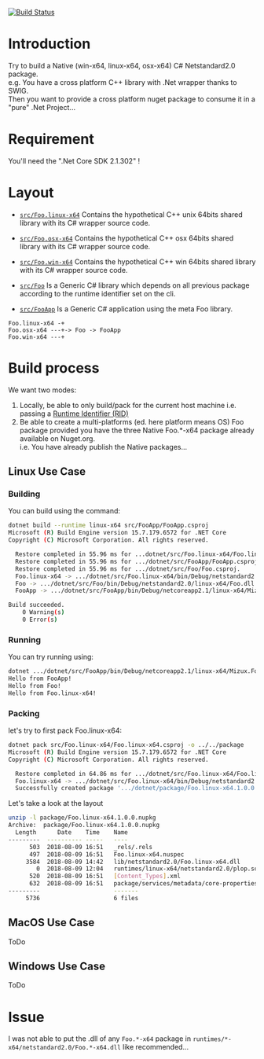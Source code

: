 [![Build
Status](https://travis-ci.org/Mizux/dotnet.svg?branch=master)](https://travis-ci.org/Mizux/dotnet)

# Introduction
Try to build a Native (win-x64, linux-x64, osx-x64) C# Netstandard2.0 package.  
e.g. You have a cross platform C++ library with .Net wrapper thanks to SWIG.  
Then you want to provide a cross platform nuget package to consume it in a "pure" .Net Project...

# Requirement
You'll need the ".Net Core SDK 2.1.302" !

# Layout

* [`src/Foo.linux-x64`](src/Foo.linux-x64) Contains the hypothetical C++ unix 64bits shared library with its C# wrapper source code.
* [`src/Foo.osx-x64`](src/Foo.osx-x64) Contains the hypothetical C++ osx 64bits shared library with its C# wrapper source code.
* [`src/Foo.win-x64`](src/Foo.win-x64) Contains the hypothetical C++ win 64bits shared library with its C# wrapper source code.

* [`src/Foo`](src/Foo) Is a Generic C# library which depends on all previous package according to the runtime identifier set on the cli.
* [`src/FooApp`](src/FooApp) Is a Generic C# application using the meta Foo library.

```
Foo.linux-x64 -+
Foo.osx-x64 ---+-> Foo -> FooApp
Foo.win-x64 ---+
```

# Build process
We want two modes:
1. Locally, be able to only build/pack for the current host machine i.e. passing a [Runtime Identifier (RID)](https://docs.microsoft.com/en-us/dotnet/core/rid-catalog)
2. Be able to create a multi-platforms (ed. here platform means OS) Foo package provided you have the three Native Foo.*-x64 package already available on Nuget.org.  
i.e. You have already publish the Native packages...

## Linux Use Case
### Building
You can build using the command:
```bash
dotnet build --runtime linux-x64 src/FooApp/FooApp.csproj
Microsoft (R) Build Engine version 15.7.179.6572 for .NET Core
Copyright (C) Microsoft Corporation. All rights reserved.

  Restore completed in 55.96 ms for ...dotnet/src/Foo.linux-x64/Foo.linux-x64.csproj.
  Restore completed in 55.96 ms for .../dotnet/src/FooApp/FooApp.csproj.
  Restore completed in 55.96 ms for .../dotnet/src/Foo/Foo.csproj.
  Foo.linux-x64 -> .../dotnet/src/Foo.linux-x64/bin/Debug/netstandard2.0/linux-x64/Foo.linux-x64.dll
  Foo -> .../dotnet/src/Foo/bin/Debug/netstandard2.0/linux-x64/Foo.dll
  FooApp -> .../dotnet/src/FooApp/bin/Debug/netcoreapp2.1/linux-x64/Mizux.FooApp.dll

Build succeeded.
    0 Warning(s)
    0 Error(s)
```

### Running
You can try running using:
```bash
dotnet .../dotnet/src/FooApp/bin/Debug/netcoreapp2.1/linux-x64/Mizux.FooApp.dll
Hello from FooApp!
Hello from Foo!
Hello from Foo.linux-x64!
```

### Packing
let's try to first pack Foo.linux-x64:
```bash
dotnet pack src/Foo.linux-x64/Foo.linux-x64.csproj -o ../../package
Microsoft (R) Build Engine version 15.7.179.6572 for .NET Core
Copyright (C) Microsoft Corporation. All rights reserved.

  Restore completed in 64.86 ms for .../dotnet/src/Foo.linux-x64/Foo.linux-x64.csproj.
  Foo.linux-x64 -> .../dotnet/src/Foo.linux-x64/bin/Debug/netstandard2.0/linux-x64/Foo.linux-x64.dll
  Successfully created package '.../dotnet/package/Foo.linux-x64.1.0.0.nupkg'.
```
Let's take a look at the layout
```bash
unzip -l package/Foo.linux-x64.1.0.0.nupkg
Archive:  package/Foo.linux-x64.1.0.0.nupkg
  Length      Date    Time    Name
---------  ---------- -----   ----
      503  2018-08-09 16:51   _rels/.rels
      497  2018-08-09 16:51   Foo.linux-x64.nuspec
     3584  2018-08-09 14:42   lib/netstandard2.0/Foo.linux-x64.dll
        0  2018-08-09 12:04   runtimes/linux-x64/netstandard2.0/plop.so
      520  2018-08-09 16:51   [Content_Types].xml
      632  2018-08-09 16:51   package/services/metadata/core-properties/3c4a144ec0f241cd9771e06f9a1479db.psmdcp
---------                     -------
     5736                     6 files
```

## MacOS Use Case
ToDo

## Windows Use Case
ToDo

# Issue
I was not able to put the .dll of any `Foo.*-x64` package in `runtimes/*-x64/netstandard2.0/Foo.*-x64.dll` like recommended...

